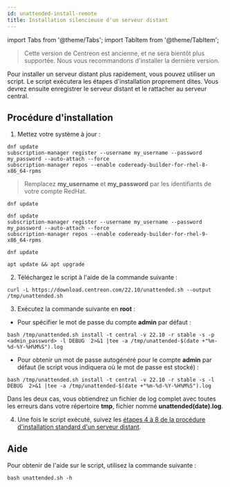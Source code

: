```yaml
---
id: unattended-install-remote
title: Installation silencieuse d'un serveur distant
---
```

import Tabs from '@theme/Tabs';
import TabItem from '@theme/TabItem';

> Cette version de Centreon est ancienne, et ne sera bientôt plus supportée. Nous vous recommandons d'installer la dernière version.

Pour installer un serveur distant plus rapidement, vous pouvez utiliser un script. Le script exécutera les étapes d'installation proprement dites. Vous devrez ensuite enregistrer le serveur distant et le rattacher au serveur central.

## Procédure d'installation

1. Mettez votre système à jour :

<Tabs groupId="sync">
<TabItem value="RHEL 8" label="RHEL 8">

```shell
dnf update
subscription-manager register --username my_username --password my_password --auto-attach --force
subscription-manager repos --enable codeready-builder-for-rhel-8-x86_64-rpms
```

> Remplacez **my_username** et **my_password** par les identifiants de votre compte RedHat.

</TabItem>

<TabItem value="Alma / Oracle Linux 8" label="Alma / Oracle Linux 8">

```shell
dnf update
```

</TabItem>
<TabItem value="RHEL 9" label="RHEL 9">

```shell
dnf update
subscription-manager register --username my_username --password my_password --auto-attach --force
subscription-manager repos --enable codeready-builder-for-rhel-9-x86_64-rpms
```

</TabItem>
<TabItem value="Alma / Oracle Linux 9" label="Alma / Oracle Linux 9">

```shell
dnf update
```

</TabItem>
<TabItem value="Debian 11" label="Debian 11">

```shell
apt update && apt upgrade
```

</TabItem>
</Tabs>

2. Téléchargez le script à l'aide de la commande suivante :

```shell
curl -L https://download.centreon.com/22.10/unattended.sh --output /tmp/unattended.sh
```

3. Exécutez la commande suivante en **root** :

* Pour spécifier le mot de passe du compte **admin** par défaut :

```shell
bash /tmp/unattended.sh install -t central -v 22.10 -r stable -s -p <admin_password> -l DEBUG  2>&1 |tee -a /tmp/unattended-$(date +"%m-%d-%Y-%H%M%S").log
```

* Pour obtenir un mot de passe autogénéré pour le compte **admin** par défaut (le script vous indiquera où le mot de passe est stocké) :

```shell
bash /tmp/unattended.sh install -t central -v 22.10 -r stable -s -l DEBUG  2>&1 |tee -a /tmp/unattended-$(date +"%m-%d-%Y-%H%M%S").log
```

Dans les deux cas, vous obtiendrez un fichier de log complet avec toutes les erreurs dans votre répertoire **tmp**, fichier nommé **unattended(date).log**.

4. Une fois le script exécuté, suivez les [étapes 4 à 8 de la procédure d'installation standard d'un serveur distant](./using-packages.md#step-5-register-the-server).

## Aide

Pour obtenir de l'aide sur le script, utilisez la commande suivante :

```shell
bash unattended.sh -h
```
